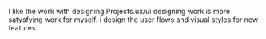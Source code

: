 I like the work with designing Projects.ux/ui designing work is more satysfying work for myself.
i design the user flows and visual styles for new features.

